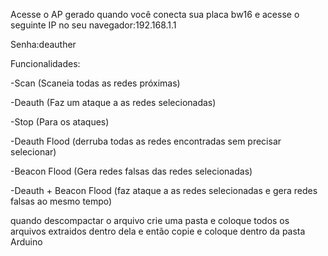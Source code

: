 Acesse o AP gerado quando você conecta sua placa bw16 e acesse o seguinte IP no seu navegador:192.168.1.1

Senha:deauther

Funcionalidades:

-Scan (Scaneia todas as redes próximas)

-Deauth (Faz um ataque a as redes selecionadas)

-Stop (Para os ataques)

-Deauth Flood (derruba todas as redes encontradas sem precisar selecionar)

-Beacon Flood (Gera redes falsas das redes selecionadas)

-Deauth + Beacon Flood (faz ataque a as redes selecionadas e gera redes falsas ao mesmo tempo)






quando descompactar o arquivo crie uma pasta e coloque todos os arquivos extraidos dentro dela e então copie e coloque dentro da pasta Arduino 
